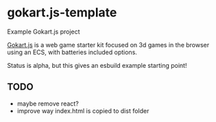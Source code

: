 # gokart.js-template
Example Gokart.js project

[Gokart.js](https://github.com/nikolajbaer/gokart.js) is a web game starter kit focused on 3d games in the browser using an ECS, with batteries included options.

Status is alpha, but this gives an esbuild example starting point!

## TODO
* maybe remove react?
* improve way index.html is copied to dist folder
